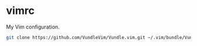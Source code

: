 # vimrc
My Vim configuration.

```bash
git clone https://github.com/VundleVim/Vundle.vim.git ~/.vim/bundle/Vundle.vim


```
